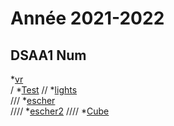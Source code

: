 # Année 2021-2022

## DSAA1 Num
*[vr](https://zuomarage.github.io/zuomarage_paysages/vr.html)  
/
*[Test](https://zuomarage.github.io/zuomarage_paysages/caca.html) 
//
*[lights](https://zuomarage.github.io/zuomarage_paysages/tutu.html)  
///
*[escher](https://zuomarage.github.io/zuomarage_paysages/eschejulie.html)  
////
*[escher2](https://zuomarage.github.io/zuomarage_paysages/escher2.html) 
////
*[Cube](https://zuomarage.github.io/zuomarage_paysages/cube.html) 
